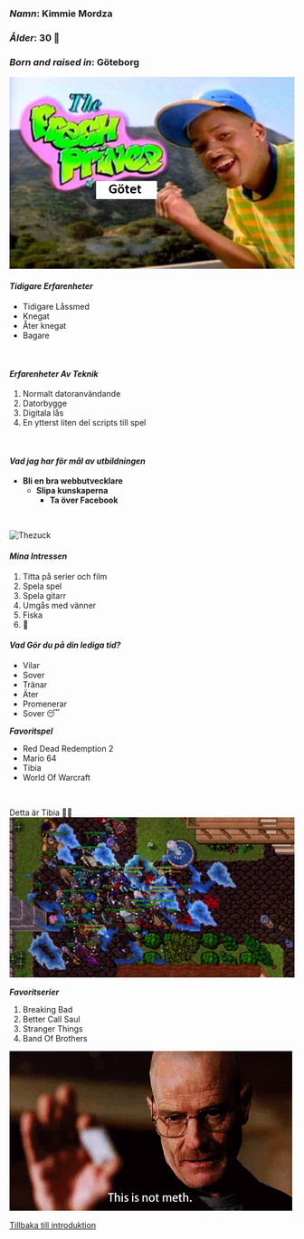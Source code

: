 ### __*Namn*__: Kimmie Mordza
### __*Ålder*__: 30 🤷
### __*Born and raised in*__: Göteborg
![Fresh_prince](img/maxresdefault.jpg)

#### __*Tidigare Erfarenheter*__
- Tidigare Låssmed
- Knegat
- Åter knegat
- Bagare
<br>

#### __*Erfarenheter Av Teknik*__

1. Normalt datoranvändande
2. Datorbygge
3. Digitala lås
4. En ytterst liten del scripts till spel
<br>

#### __*Vad jag har för mål av utbildningen*__
- __Bli en bra webbutvecklare__
  - __Slipa kunskaperna__
    - __Ta över Facebook__

<br>

![Thezuck](img/giphy.gif)
<br>

#### __*Mina Intressen*__
1. Titta på serier och film
2. Spela spel
3. Spela gitarr
4. Umgås med vänner
5. Fiska
6. 🙉

#### __*Vad Gör du på din lediga tid?*__
  - Vilar
  - Sover
  - Tränar
  - Äter
  - Promenerar
  - Sover 😴

__*Favoritspel*__
  - Red Dead Redemption 2
  - Mario 64
  - Tibia
  - World Of Warcraft

<br>

Detta är Tibia 🤷‍♀️ 
![Tibia](img/Tibia.jpg)

__*Favoritserier*__
1. Breaking Bad
2. Better Call Saul
3. Stranger Things
4. Band Of Brothers

![Bad](img/Breakingbad.gif)


[Tillbaka till introduktion](README.md)






